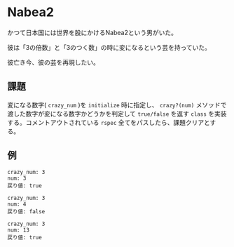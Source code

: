 # Nabea2
かつて日本国には世界を股にかけるNabea2という男がいた。

彼は「3の倍数」と「3のつく数」の時に変になるという芸を持っていた。

彼亡き今、彼の芸を再現したい。

## 課題
変になる数字( `crazy_num` )を `initialize` 時に指定し、 `crazy?(num)` メソッドで渡した数字が変になる数字かどうかを判定して `true/false` を返す `class` を実装する。コメントアウトされている `rspec` 全てをパスしたら、課題クリアとする。

## 例
```
crazy_num: 3
num: 3
戻り値: true

crazy_num: 3
num: 4
戻り値: false

crazy_num: 3
num: 13
戻り値: true
```
